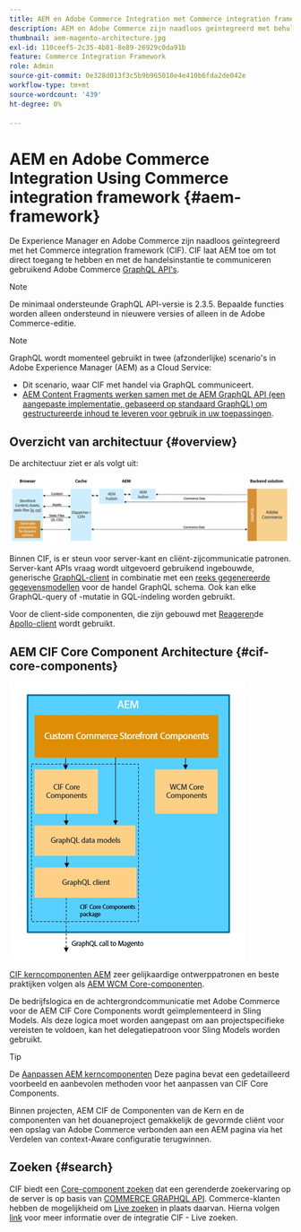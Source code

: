 ```yaml
---
title: AEM en Adobe Commerce Integration met Commerce integration framework
description: AEM en Adobe Commerce zijn naadloos geïntegreerd met behulp van het Commerce integration framework (CIF). CIF biedt AEM toegang tot een Adobe Commerce-exemplaar en communiceert met Adobe Commerce via GraphQL. Ook kunnen AEM auteurs product- en rubriekkiezers en de productconsole gebruiken om door product- en categoriegegevens te bladeren die op verzoek van Adobe Commerce zijn opgehaald. Bovendien verstrekt CIF een out-of-the-box opslag die handelsprojecten kan versnellen.
thumbnail: aem-magento-architecture.jpg
exl-id: 110ceef5-2c35-4b81-8e89-26929c0da91b
feature: Commerce Integration Framework
role: Admin
source-git-commit: 0e328d013f3c5b9b965010e4e410b6fda2de042e
workflow-type: tm+mt
source-wordcount: '439'
ht-degree: 0%

---
```


# AEM en Adobe Commerce Integration Using Commerce integration framework {#aem-framework}

De Experience Manager en Adobe Commerce zijn naadloos geïntegreerd met het Commerce integration framework (CIF). CIF laat AEM toe om tot direct toegang te hebben en met de handelsinstantie te communiceren gebruikend Adobe Commerce [GraphQL API&#39;s](https://devdocs.magento.com/guides/v2.4/graphql/).

>[!NOTE]
>
> De minimaal ondersteunde GraphQL API-versie is 2.3.5. Bepaalde functies worden alleen ondersteund in nieuwere versies of alleen in de Adobe Commerce-editie.

>[!NOTE]
>
>GraphQL wordt momenteel gebruikt in twee (afzonderlijke) scenario&#39;s in Adobe Experience Manager (AEM) as a Cloud Service:
>
>* Dit scenario, waar CIF met handel via GraphQL communiceert.
>* [AEM Content Fragments werken samen met de AEM GraphQL API (een aangepaste implementatie, gebaseerd op standaard GraphQL) om gestructureerde inhoud te leveren voor gebruik in uw toepassingen](/help/headless/graphql-api/content-fragments.md).

## Overzicht van architectuur {#overview}

De architectuur ziet er als volgt uit:

![Overzicht CIF architectuur](../assets/AEM_Magento_Architecture.png)

Binnen CIF, is er steun voor server-kant en cliënt-zijcommunicatie patronen.
Server-kant APIs vraag wordt uitgevoerd gebruikend ingebouwde, generische [GraphQL-client](https://github.com/adobe/commerce-cif-graphql-client) in combinatie met een [reeks gegenereerde gegevensmodellen](https://github.com/adobe/commerce-cif-magento-graphql) voor de handel GraphQL schema. Ook kan elke GraphQL-query of -mutatie in GQL-indeling worden gebruikt.

Voor de client-side componenten, die zijn gebouwd met [Reageren](https://reactjs.org/)de [Apollo-client](https://www.apollographql.com/docs/react/) wordt gebruikt.

## AEM CIF Core Component Architecture {#cif-core-components}

![AEM CIF Core Component Architecture](../assets/cif-component-architecture.jpg)

[CIF kerncomponenten AEM](https://github.com/adobe/aem-core-cif-components) zeer gelijkaardige ontwerppatronen en beste praktijken volgen als [AEM WCM Core-componenten](https://github.com/adobe/aem-core-wcm-components).

De bedrijfslogica en de achtergrondcommunicatie met Adobe Commerce voor de AEM CIF Core Components wordt geïmplementeerd in Sling Models. Als deze logica moet worden aangepast om aan projectspecifieke vereisten te voldoen, kan het delegatiepatroon voor Sling Models worden gebruikt.

>[!TIP]
>
>De [Aanpassen AEM kerncomponenten](../customizing/customize-cif-components.md) Deze pagina bevat een gedetailleerd voorbeeld en aanbevolen methoden voor het aanpassen van CIF Core Components.

Binnen projecten, AEM CIF de Componenten van de Kern en de componenten van het douaneproject gemakkelijk de gevormde cliënt voor een opslag van Adobe Commerce verbonden aan een AEM pagina via het Verdelen van context-Aware configuratie terugwinnen.

## Zoeken {#search}

CIF biedt een [Core-component zoeken](https://www.aemcomponents.dev/content/core-components-examples/library/commerce/search.html) dat een gerenderde zoekervaring op de server is op basis van [COMMERCE GRAPHQL API](https://developer.adobe.com/commerce/webapi/graphql/). Commerce-klanten hebben de mogelijkheid om [Live zoeken](https://experienceleague.adobe.com/docs/commerce-merchant-services/live-search/guide-overview.html?lang=en) in plaats daarvan. Hierna volgen [link](/help/commerce-cloud/integrating/live-search-plp.md) voor meer informatie over de integratie CIF - Live zoeken.

